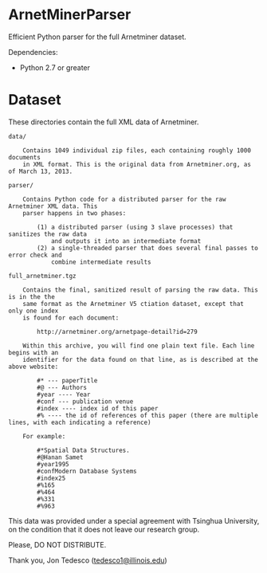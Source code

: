 ArnetMinerParser
================

Efficient Python parser for the full Arnetminer dataset.

Dependencies:

  - Python 2.7 or greater


Dataset
=======

These directories contain the full XML data of Arnetminer.

    data/

        Contains 1049 individual zip files, each containing roughly 1000 documents
        in XML format. This is the original data from Arnetminer.org, as of March 13, 2013.

    parser/

        Contains Python code for a distributed parser for the raw Arnetminer XML data. This
        parser happens in two phases:

            (1) a distributed parser (using 3 slave processes) that sanitizes the raw data
                and outputs it into an intermediate format
            (2) a single-threaded parser that does several final passes to error check and
                combine intermediate results

    full_arnetminer.tgz

        Contains the final, sanitized result of parsing the raw data. This is in the the
        same format as the Arnetminer V5 ctiation dataset, except that only one index
        is found for each document:

            http://arnetminer.org/arnetpage-detail?id=279

        Within this archive, you will find one plain text file. Each line begins with an
        identifier for the data found on that line, as is described at the above website:

            #* --- paperTitle
            #@ --- Authors
            #year ---- Year
            #conf --- publication venue
            #index ---- index id of this paper
            #% ---- the id of references of this paper (there are multiple lines, with each indicating a reference)

        For example:

            #*Spatial Data Structures.
            #@Hanan Samet
            #year1995
            #confModern Database Systems
            #index25
            #%165
            #%464
            #%331
            #%963

This data was provided under a special agreement with Tsinghua University, on the condition that it does not leave our research group.

Please, DO NOT DISTRIBUTE.

Thank you,
Jon Tedesco (tedesco1@illinois.edu)
